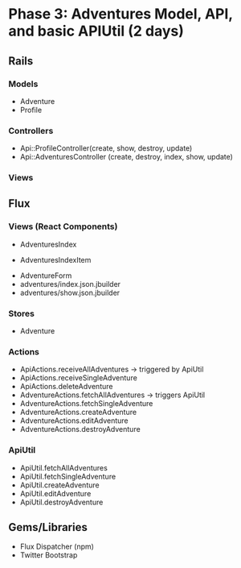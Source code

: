 # Phase 3: Adventures Model, API, and basic APIUtil (2 days)

## Rails
### Models
* Adventure
* Profile

### Controllers
* Api::ProfileController(create, show, destroy, update)
* Api::AdventuresController (create, destroy, index, show, update)


### Views

## Flux
### Views (React Components)
* AdventuresIndex
- AdventuresIndexItem
* AdventureForm
* adventures/index.json.jbuilder
* adventures/show.json.jbuilder

### Stores
* Adventure

### Actions
* ApiActions.receiveAllAdventures -> triggered by ApiUtil
* ApiActions.receiveSingleAdventure
* ApiActions.deleteAdventure
* AdventureActions.fetchAllAdventures -> triggers ApiUtil
* AdventureActions.fetchSingleAdventure 
* AdventureActions.createAdventure
* AdventureActions.editAdventure 
* AdventureActions.destroyAdventure

### ApiUtil
* ApiUtil.fetchAllAdventures
* ApiUtil.fetchSingleAdventure
* ApiUtil.createAdventure
* ApiUtil.editAdventure
* ApiUtil.destroyAdventure

## Gems/Libraries
* Flux Dispatcher (npm)
* Twitter Bootstrap